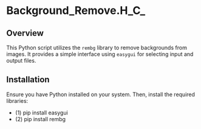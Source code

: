 # Background_Remove.H_C_

## Overview
This Python script utilizes the `rembg` library to remove backgrounds from images. It provides a simple interface using `easygui` for selecting input and output files.

## Installation
Ensure you have Python installed on your system. Then, install the required libraries:
- (1) pip install easygui
- (2) pip install rembg
